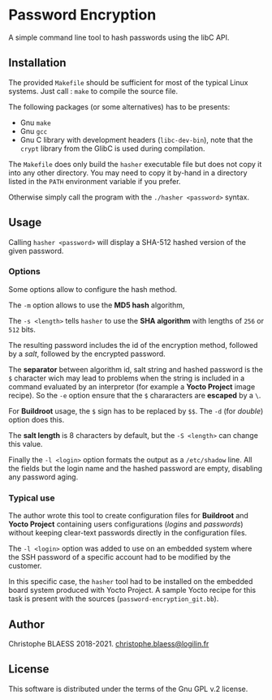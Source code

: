 # Password Encryption

A simple command line tool to hash passwords using the libC API.

## Installation

The provided `Makefile` should be sufficient for most of the typical Linux
systems. Just call : `make` to compile the source file.

The following packages (or some alternatives) has to be presents:

* Gnu `make`
* Gnu `gcc`
* Gnu C library with development headers (`libc-dev-bin`), note that the `crypt` library from the GlibC is used during compilation.

The `Makefile` does only build the `hasher` executable file but does not copy
it into any other directory. You may need to copy it by-hand in a directory
listed in the `PATH` environment variable if you prefer.

Otherwise simply call the program with the `./hasher <password>` syntax.

## Usage

Calling `hasher <password>` will display a SHA-512 hashed version of the
given password.

### Options

Some options allow to configure the hash method.

The  `-m` option allows to use the **MD5 hash** algorithm,

The `-s <length>` tells `hasher` to use the **SHA algorithm** with
lengths of `256` or `512` bits.

The resulting password includes the id of the encryption method, followed by a
_salt_, followed by the encrypted password.

The **separator** between algorithm id, salt string and hashed password  is
the `$` character wich may lead to problems when the string is included in a
command evaluated by an interpretor (for example a **Yocto Project** image
recipe). So the  `-e` option ensure that the `$` chararacters
are **escaped** by a `\`.

For **Buildroot** usage, the `$` sign has to be replaced by `$$`. The `-d`
(for *double*) option does this.

The **salt length** is 8 characters by default, but the `-S <length>` can
change this value.

Finally the `-l <login>` option formats the output as a `/etc/shadow`
line. All the fields but the login name and the hashed password are empty,
disabling any password aging.

### Typical use

The author wrote this tool to create configuration files for **Buildroot** and
**Yocto Project** containing users configurations (_logins_ and _passwords_)
without keeping clear-text passwords directly in the configuration files.

The `-l <login>` option was added to use on an embedded system where the
SSH password of a specific account had to be modified by the customer.

In this specific case, the `hasher` tool had to be installed on the embedded
board system produced with  Yocto Project. A sample Yocto recipe for this
task is present with the sources (`password-encryption_git.bb`).

## Author

Christophe BLAESS 2018-2021. <christophe.blaess@logilin.fr>

## License

This software is distributed under the terms of the Gnu GPL v.2 license.

